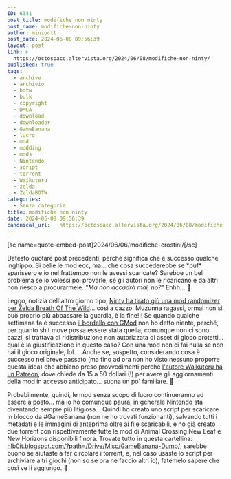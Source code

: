 ```yaml
---
ID: 6341
post_title: modifiche non ninty
post_name: modifiche-non-ninty
author: minioctt
post_date: 2024-06-08 09:56:39
layout: post
link: >
  https://octospacc.altervista.org/2024/06/08/modifiche-non-ninty/
published: true
tags:
  - archive
  - archivio
  - botw
  - bulk
  - copyright
  - DMCA
  - download
  - downloader
  - GameBanana
  - lucro
  - mod
  - modding
  - mods
  - Nintendo
  - script
  - torrent
  - Waikuteru
  - zelda
  - ZeldaBOTW
categories:
  - Senza categoria
title: modifiche non ninty
date: 2024-06-08 09:56:39
canonical_url:   https://octospacc.altervista.org/2024/06/08/modifiche-non-ninty/
---
```

<!-- wp:paragraph -->
<p>[sc name=quote-embed-post]2024/06/06/modifiche-crostini/[/sc]</p>
<!-- /wp:paragraph -->

<!-- wp:paragraph -->
<p>Detesto quotare post precedenti, perché significa che è successo qualche inghippo. Si belle le mod ecc, ma... che cosa succederebbe se *puf* sparissero e io nel frattempo non le avessi scaricate? Sarebbe un bel problema se io volessi poi provarle, se gli autori non le ricaricano e da altri non riesco a procurarmele. "<em>Ma non accadrà mai, no?</em>" Ehhh... 🥲</p>
<!-- /wp:paragraph -->

<!-- wp:paragraph -->
<p>Leggo, notizia dell'altro giorno tipo, <a href="https://gbatemp.net/threads/nintendo-takes-down-the-breath-of-the-wild-randomizer-mod-from-gamebanana.656807/">Ninty ha tirato giù una mod randomizer per Zelda Breath Of The Wild</a>... così a cazzo. Muzunna ragassi, ormai non si può proprio più abbassare la guardia, è la fine!!! Se quando qualche settimana fa è successo <a href="https://www.theverge.com/2024/4/25/24140246/garrys-mod-nintendo-copyright-takedowns-dmca">il bordello con GMod</a> non ho detto niente, perché, per quanto shit move possa essere stata quella, comunque non ci sono cazzi, si trattava di ridistribuzione non autorizzata di asset di gioco protetti... qual è la giustificazione in questo caso? Con una mod non ci fai nulla se non hai il gioco originale, lol. ...Anche se, sospetto, considerando cosa è successo nel breve passato (ma fino ad ora non ho visto nessuno proporre questa idea) che abbiano preso provvedimenti perché <a href="https://web.archive.org/web/20240607223935/https://www.patreon.com/waikuteru">l'autore Waikuteru ha un Patreon</a>, dove chiede da 15 a 50 dollari (!) per avere gli aggiornamenti della mod in accesso anticipato... suona un po' familiare. 🤥</p>
<!-- /wp:paragraph -->

<!-- wp:paragraph -->
<p>Probabilmente, quindi, le mod senza scopo di lucro continueranno ad essere a posto... ma io ho comunque paura, in generale Nintendo sta diventando sempre più litigiosa... Quindi ho creato uno script per scaricare in blocco da #GameBanana (non ne ho trovati funzionanti), salvando tutti i metadati e le immagini di anteprima oltre ai file scaricabili, e ho già creato due torrent con rispettivamente tutte le mod di Animal Crossing New Leaf e New Horizons disponibili finora. Trovate tutto in questa cartellina: <a href="https://hlb0it.blogspot.com/?path=/Drive/Misc/GameBanana-Dump/">hlb0it.blogspot.com/?path=/Drive/Misc/GameBanana-Dump/</a>; sarebbe buono se aiutaste a far circolare i torrent, e, nel caso usaste lo script per archiviare altri giochi (non so se ora ne faccio altri io), fatemelo sapere che così ve li aggiungo. 🤗️</p>
<!-- /wp:paragraph -->